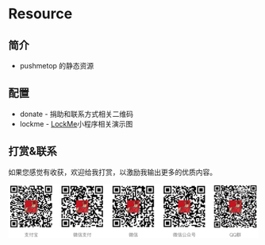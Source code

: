 # Resource

## 简介

* pushmetop 的静态资源

## 配置

* donate - 捐助和联系方式相关二维码
* lockme - [LockMe](https://github.com/pushmetop/lockme)小程序相关演示图

## 打赏&联系

如果您感觉有收获，欢迎给我打赏，以激励我输出更多的优质内容。

![打赏&联系](https://raw.githubusercontent.com/pushmetop/resource/master/donate/donate.png)

